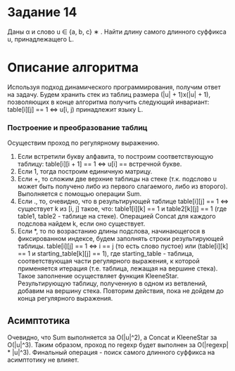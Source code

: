 # Задание 14
Даны α и слово u ∈ {a, b, c} ∗ .
Найти длину самого длинного суффикса u,
принадлежащего L.

# Описание алгоритма
Используя подход динамического программирования, получим ответ на задачу.
Будем хранить стек из таблиц размера (|u| + 1)x(|u| + 1), позволяющих в конце алгоритма
получить следующий инвариант: table[i][j] == 1 <=> u[i, j) принадлежит языку L.

### Построение и преобразование таблиц
Осуществим проход по регулярному выражению.
1. Если встретили букву алфавита, то построим соответствующую таблицу: table[i][i + 1] == 1 <=> u[i] == встречной букве.
2. Если 1, тогда построим единичную матрицу.
3. Если +, то сложим две верхние таблицы на стеке (т.к. подслово u может быть получено либо из первого слагаемого, либо из второго).
   Выполняется с помощью операции Sum.
4. Если ., то, очевидно, что в результирующей таблице table[i][j] == 1 <=> существует k из [i, j] такое,
   что: table1[i][k] == 1 и table2[k][j] == 1 (где table1, table2 - таблице на стеке).
   Операцией Concat для каждого подслова найдем k, если оно существует.
5. Если *, то по возрастанию длины подслова, начинающегося в фиксированном индексе, будем заполнять строки результирующей таблицы.
   table[i][j] == 1 <=> i == j (то есть слово пустое) или (table[i][k] == 1 и starting_table[k][j] == 1), 
   где starting_table - таблица, соответствующая части регулярного выражения, к которой применяется 
   итерация (т.е. таблица, лежащая на вершине стека). Такое заполнение осуществляет функция KleeneStar.
Результирующую таблицу, полученную в одном из ветвлений, добавим на вершину стека.
Повторим действия, пока не дойдем до конца регулярного выражения.

## Асимптотика
Очевидно, что Sum выполняется за O(|u|^2), а Concat и KleeneStar за O(|u|^3).
Таким образом, проход по regexp будет выполнен за O(|regexp| * |u|^3). 
Финальный операция - поиск самого длинного суффикса на асимптотику не влияет.
